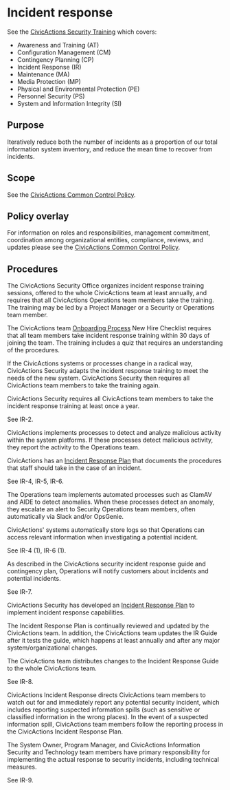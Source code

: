 # Incident response

See the [CivicActions Security Training](https://civicactions-handbook.readthedocs.io/en/latest/01-welcome-to-civicactions/training/security-training/) which covers:

* Awareness and Training (AT)
* Configuration Management (CM)
* Contingency Planning (CP)
* Incident Response (IR)
* Maintenance (MA)
* Media Protection (MP)
* Physical and Environmental Protection (PE)
* Personnel Security (PS)
* System and Information Integrity (SI)

## Purpose

Iteratively reduce both the number of incidents as a proportion of our total information system inventory, and reduce the mean time to recover from incidents.

## Scope

See the [CivicActions Common Control Policy](CivicActions-Common-Control-Policy.md).

## Policy overlay

For information on roles and responsibilities, management commitment, coordination among
organizational entities, compliance, reviews, and updates please see the
[CivicActions Common Control Policy](CivicActions-Common-Control-Policy.md).

## Procedures

The CivicActions Security Office organizes incident response training sessions, offered to the whole CivicActions team at least annually, and requires that all CivicActions Operations team members take the training. The training may be led by a Project Manager or a Security or Operations team member.

The CivicActions team [Onboarding Process](https://civicactions-handbook.readthedocs.io/en/latest/08-hr-admin/onboarding-process/onboarding-process/) New Hire Checklist requires that all team members take incident response training within 30 days of joining the team. The training includes a quiz that requires an understanding of the procedures.

If the CivicActions systems or processes change in a radical way, CivicActions Security adapts the incident response training to meet the needs of the new system. CivicActions Security then requires all CivicActions team members to take the training again.

CivicActions Security requires all CivicActions team members to take the incident response training at least once a year.

See IR-2.

CivicActions implements processes to detect and analyze malicious activity within the system platforms. If these processes detect malicious activity, they report the activity to the Operations team.

CivicActions has an [Incident Response Plan](https://civicactions-handbook.readthedocs.io/en/latest/09-security/incident-response-plan/) that documents the procedures that staff should take in the case of an incident.

See IR-4, IR-5, IR-6.

The Operations team implements automated processes such as ClamAV and AIDE to detect anomalies. When these processes detect an anomaly, they escalate an alert to Security Operations team members, often automatically via Slack and/or OpsGenie.

CivicActions' systems automatically store logs so that Operations can access relevant information when investigating a potential incident.

See IR-4 (1), IR-6 (1).

As described in the CivicActions security incident response guide and contingency plan, Operations will notify customers about incidents and potential incidents.

See IR-7.

CivicActions Security has developed an [Incident Response Plan](https://civicactions-handbook.readthedocs.io/en/latest/09-security/incident-response-plan/) to implement incident response capabilities.

The Incident Response Plan is continually reviewed and updated by the CivicActions team. In addition, the CivicActions team updates the IR Guide after it tests the guide, which happens at least annually and after any major system/organizational changes.

The CivicActions team distributes changes to the Incident Response Guide to the whole CivicActions team.

See IR-8.

CivicActions Incident Response directs CivicActions team members to watch out for and immediately report any potential security incident, which includes reporting suspected information spills (such as sensitive or classified information in the wrong places). In the event of a suspected information spill, CivicActions team members follow the reporting process in the CivicActions Incident Response Plan.

The System Owner, Program Manager, and CivicActions Information Security and Technology team members have primary responsibility for implementing the actual response to security incidents, including technical measures.

See IR-9.
